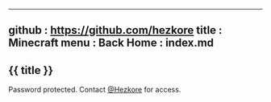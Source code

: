 -----------------------------------------------------------------------------
github  : https://github.com/hezkore
title   : Minecraft
menu    :
  Back Home  : index.md
-----------------------------------------------------------------------------

## {{ title }} 
Password protected. Contact [@Hezkore](https://hezkore.t.me/) for access.